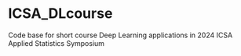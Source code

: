 # ICSA_DLcourse
Code base for short course Deep Learning applications in 2024 ICSA Applied Statistics Symposium

